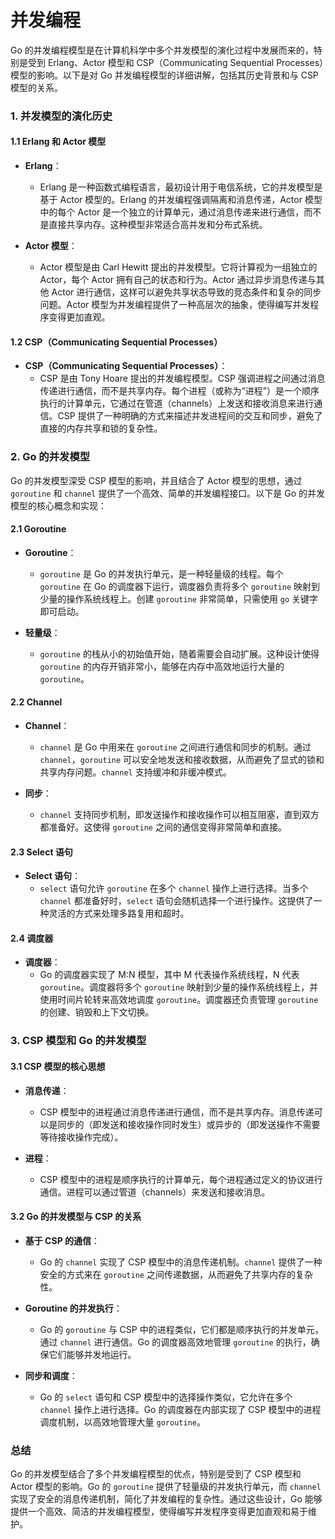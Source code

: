 # 并发编程
Go 的并发编程模型是在计算机科学中多个并发模型的演化过程中发展而来的，特别是受到 Erlang、Actor 模型和 CSP（Communicating Sequential Processes）模型的影响。以下是对 Go 并发编程模型的详细讲解，包括其历史背景和与 CSP 模型的关系。

### 1. 并发模型的演化历史

#### 1.1 Erlang 和 Actor 模型

- **Erlang**：
  - Erlang 是一种函数式编程语言，最初设计用于电信系统，它的并发模型是基于 Actor 模型的。Erlang 的并发编程强调隔离和消息传递，Actor 模型中的每个 Actor 是一个独立的计算单元，通过消息传递来进行通信，而不是直接共享内存。这种模型非常适合高并发和分布式系统。

- **Actor 模型**：
  - Actor 模型是由 Carl Hewitt 提出的并发模型。它将计算视为一组独立的 Actor，每个 Actor 拥有自己的状态和行为。Actor 通过异步消息传递与其他 Actor 进行通信，这样可以避免共享状态导致的竞态条件和复杂的同步问题。Actor 模型为并发编程提供了一种高层次的抽象，使得编写并发程序变得更加直观。

#### 1.2 CSP（Communicating Sequential Processes）

- **CSP（Communicating Sequential Processes）**：
  - CSP 是由 Tony Hoare 提出的并发编程模型。CSP 强调进程之间通过消息传递进行通信，而不是共享内存。每个进程（或称为“进程”）是一个顺序执行的计算单元，它通过在管道（channels）上发送和接收消息来进行通信。CSP 提供了一种明确的方式来描述并发进程间的交互和同步，避免了直接的内存共享和锁的复杂性。

### 2. Go 的并发模型

Go 的并发模型深受 CSP 模型的影响，并且结合了 Actor 模型的思想，通过 `goroutine` 和 `channel` 提供了一个高效、简单的并发编程接口。以下是 Go 的并发模型的核心概念和实现：

#### 2.1 Goroutine

- **Goroutine**：
  - `goroutine` 是 Go 的并发执行单元，是一种轻量级的线程。每个 `goroutine` 在 Go 的调度器下运行，调度器负责将多个 `goroutine` 映射到少量的操作系统线程上。创建 `goroutine` 非常简单，只需使用 `go` 关键字即可启动。

- **轻量级**：
  - `goroutine` 的栈从小的初始值开始，随着需要会自动扩展。这种设计使得 `goroutine` 的内存开销非常小，能够在内存中高效地运行大量的 `goroutine`。

#### 2.2 Channel

- **Channel**：
  - `channel` 是 Go 中用来在 `goroutine` 之间进行通信和同步的机制。通过 `channel`，`goroutine` 可以安全地发送和接收数据，从而避免了显式的锁和共享内存问题。`channel` 支持缓冲和非缓冲模式。

- **同步**：
  - `channel` 支持同步机制，即发送操作和接收操作可以相互阻塞，直到双方都准备好。这使得 `goroutine` 之间的通信变得非常简单和直接。

#### 2.3 Select 语句

- **Select 语句**：
  - `select` 语句允许 `goroutine` 在多个 `channel` 操作上进行选择。当多个 `channel` 都准备好时，`select` 语句会随机选择一个进行操作。这提供了一种灵活的方式来处理多路复用和超时。

#### 2.4 调度器

- **调度器**：
  - Go 的调度器实现了 M:N 模型，其中 M 代表操作系统线程，N 代表 `goroutine`。调度器将多个 `goroutine` 映射到少量的操作系统线程上，并使用时间片轮转来高效地调度 `goroutine`。调度器还负责管理 `goroutine` 的创建、销毁和上下文切换。

### 3. CSP 模型和 Go 的并发模型

#### 3.1 CSP 模型的核心思想

- **消息传递**：
  - CSP 模型中的进程通过消息传递进行通信，而不是共享内存。消息传递可以是同步的（即发送和接收操作同时发生）或异步的（即发送操作不需要等待接收操作完成）。

- **进程**：
  - CSP 模型中的进程是顺序执行的计算单元，每个进程通过定义的协议进行通信。进程可以通过管道（channels）来发送和接收消息。

#### 3.2 Go 的并发模型与 CSP 的关系

- **基于 CSP 的通信**：
  - Go 的 `channel` 实现了 CSP 模型中的消息传递机制。`channel` 提供了一种安全的方式来在 `goroutine` 之间传递数据，从而避免了共享内存的复杂性。

- **Goroutine 的并发执行**：
  - Go 的 `goroutine` 与 CSP 中的进程类似，它们都是顺序执行的并发单元，通过 `channel` 进行通信。Go 的调度器高效地管理 `goroutine` 的执行，确保它们能够并发地运行。

- **同步和调度**：
  - Go 的 `select` 语句和 CSP 模型中的选择操作类似，它允许在多个 `channel` 操作上进行选择。Go 的调度器在内部实现了 CSP 模型中的进程调度机制，以高效地管理大量 `goroutine`。

### 总结

Go 的并发模型结合了多个并发编程模型的优点，特别是受到了 CSP 模型和 Actor 模型的影响。Go 的 `goroutine` 提供了轻量级的并发执行单元，而 `channel` 实现了安全的消息传递机制，简化了并发编程的复杂性。通过这些设计，Go 能够提供一个高效、简洁的并发编程模型，使得编写并发程序变得更加直观和易于维护。